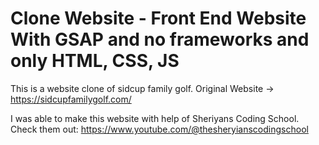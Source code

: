 # Clone Website - Front End Website With GSAP and no frameworks and only HTML, CSS, JS
This is a website clone of sidcup family golf. Original Website -> https://sidcupfamilygolf.com/

I was able to make this website with help of Sheriyans Coding School. Check them out: https://www.youtube.com/@thesheryianscodingschool
